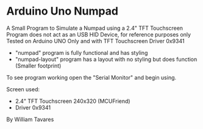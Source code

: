 # Arduino Uno Numpad
A Small Program to Simulate a Numpad using a 2.4" TFT Touchscreen
Program does not act as an USB HID Device, for reference purposes only
Tested on Arduino UNO Only and with TFT Touchscreen Driver 0x9341

- "numpad" program is fully functional and has styling
- "numpad-layout" program has a layout with no styling but does function (Smaller footprint)

To see program working open the "Serial Monitor" and begin using.

Screen used:
- 2.4" TFT Touchscreen 240x320 (MCUFriend)
- Driver 0x9341

By William Tavares
